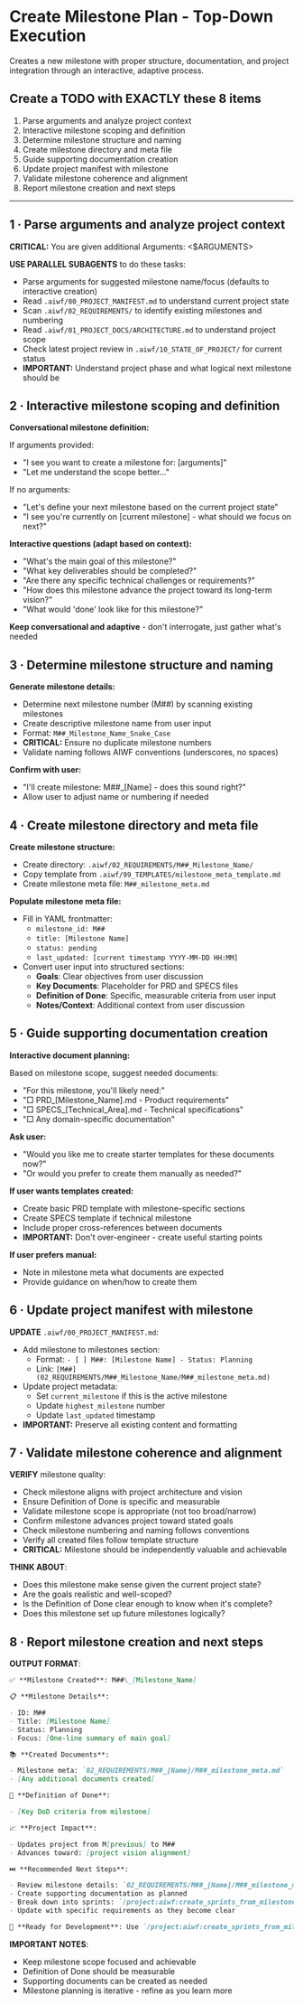 # Create Milestone Plan - Top-Down Execution

Creates a new milestone with proper structure, documentation, and project integration through an interactive, adaptive process.

## Create a TODO with EXACTLY these 8 items

1. Parse arguments and analyze project context
2. Interactive milestone scoping and definition
3. Determine milestone structure and naming
4. Create milestone directory and meta file
5. Guide supporting documentation creation
6. Update project manifest with milestone
7. Validate milestone coherence and alignment
8. Report milestone creation and next steps

---

## 1 · Parse arguments and analyze project context

**CRITICAL:** You are given additional Arguments: <$ARGUMENTS>

**USE PARALLEL SUBAGENTS** to do these tasks:

- Parse arguments for suggested milestone name/focus (defaults to interactive creation)
- Read `.aiwf/00_PROJECT_MANIFEST.md` to understand current project state
- Scan `.aiwf/02_REQUIREMENTS/` to identify existing milestones and numbering
- Read `.aiwf/01_PROJECT_DOCS/ARCHITECTURE.md` to understand project scope
- Check latest project review in `.aiwf/10_STATE_OF_PROJECT/` for current status
- **IMPORTANT:** Understand project phase and what logical next milestone should be

## 2 · Interactive milestone scoping and definition

**Conversational milestone definition:**

If arguments provided:

- "I see you want to create a milestone for: [arguments]"
- "Let me understand the scope better..."

If no arguments:

- "Let's define your next milestone based on the current project state"
- "I see you're currently on [current milestone] - what should we focus on next?"

**Interactive questions (adapt based on context):**

- "What's the main goal of this milestone?"
- "What key deliverables should be completed?"
- "Are there any specific technical challenges or requirements?"
- "How does this milestone advance the project toward its long-term vision?"
- "What would 'done' look like for this milestone?"

**Keep conversational and adaptive** - don't interrogate, just gather what's needed

## 3 · Determine milestone structure and naming

**Generate milestone details:**

- Determine next milestone number (M##) by scanning existing milestones
- Create descriptive milestone name from user input
- Format: `M##_Milestone_Name_Snake_Case`
- **CRITICAL:** Ensure no duplicate milestone numbers
- Validate naming follows AIWF conventions (underscores, no spaces)

**Confirm with user:**

- "I'll create milestone: M##\_[Name] - does this sound right?"
- Allow user to adjust name or numbering if needed

## 4 · Create milestone directory and meta file

**Create milestone structure:**

- Create directory: `.aiwf/02_REQUIREMENTS/M##_Milestone_Name/`
- Copy template from `.aiwf/99_TEMPLATES/milestone_meta_template.md`
- Create milestone meta file: `M##_milestone_meta.md`

**Populate milestone meta file:**

- Fill in YAML frontmatter:
  - `milestone_id: M##`
  - `title: [Milestone Name]`
  - `status: pending`
  - `last_updated: [current timestamp YYYY-MM-DD HH:MM]`
- Convert user input into structured sections:
  - **Goals**: Clear objectives from user discussion
  - **Key Documents**: Placeholder for PRD and SPECS files
  - **Definition of Done**: Specific, measurable criteria from user input
  - **Notes/Context**: Additional context from user discussion

## 5 · Guide supporting documentation creation

**Interactive document planning:**

Based on milestone scope, suggest needed documents:

- "For this milestone, you'll likely need:"
- "□ PRD\_[Milestone_Name].md - Product requirements"
- "□ SPECS\_[Technical_Area].md - Technical specifications"
- "□ Any domain-specific documentation"

**Ask user:**

- "Would you like me to create starter templates for these documents now?"
- "Or would you prefer to create them manually as needed?"

**If user wants templates created:**

- Create basic PRD template with milestone-specific sections
- Create SPECS template if technical milestone
- Include proper cross-references between documents
- **IMPORTANT:** Don't over-engineer - create useful starting points

**If user prefers manual:**

- Note in milestone meta what documents are expected
- Provide guidance on when/how to create them

## 6 · Update project manifest with milestone

**UPDATE** `.aiwf/00_PROJECT_MANIFEST.md`:

- Add milestone to milestones section:
  - Format: `- [ ] M##: [Milestone Name] - Status: Planning`
  - Link: `[M##](02_REQUIREMENTS/M##_Milestone_Name/M##_milestone_meta.md)`
- Update project metadata:
  - Set `current_milestone` if this is the active milestone
  - Update `highest_milestone` number
  - Update `last_updated` timestamp
- **IMPORTANT:** Preserve all existing content and formatting

## 7 · Validate milestone coherence and alignment

**VERIFY** milestone quality:

- Check milestone aligns with project architecture and vision
- Ensure Definition of Done is specific and measurable
- Validate milestone scope is appropriate (not too broad/narrow)
- Confirm milestone advances project toward stated goals
- Check milestone numbering and naming follows conventions
- Verify all created files follow template structure
- **CRITICAL:** Milestone should be independently valuable and achievable

**THINK ABOUT**:

- Does this milestone make sense given the current project state?
- Are the goals realistic and well-scoped?
- Is the Definition of Done clear enough to know when it's complete?
- Does this milestone set up future milestones logically?

## 8 · Report milestone creation and next steps

**OUTPUT FORMAT**:

```markdown
✅ **Milestone Created**: M##\_[Milestone_Name]

📋 **Milestone Details**:

- ID: M##
- Title: [Milestone Name]
- Status: Planning
- Focus: [One-line summary of main goal]

📚 **Created Documents**:

- Milestone meta: `02_REQUIREMENTS/M##_[Name]/M##_milestone_meta.md`
- [Any additional documents created]

🎯 **Definition of Done**:

- [Key DoD criteria from milestone]

📈 **Project Impact**:

- Updates project from M[previous] to M##
- Advances toward: [project vision alignment]

⏭️ **Recommended Next Steps**:

- Review milestone details: `02_REQUIREMENTS/M##_[Name]/M##_milestone_meta.md`
- Create supporting documentation as planned
- Break down into sprints: `/project:aiwf:create_sprints_from_milestone M##`
- Update with specific requirements as they become clear

🎯 **Ready for Development**: Use `/project:aiwf:create_sprints_from_milestone M##` when ready to start implementation planning
```

**IMPORTANT NOTES**:

- Keep milestone scope focused and achievable
- Definition of Done should be measurable
- Supporting documents can be created as needed
- Milestone planning is iterative - refine as you learn more
